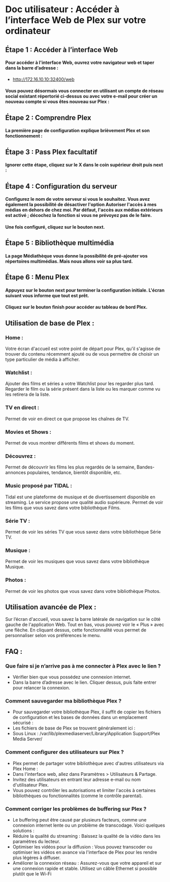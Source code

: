 # Doc utilisateur : Accéder à l’interface Web de Plex sur votre ordinateur

## Étape 1 : Accéder à l’interface Web

#### Pour accéder à l'interface Web, ouvrez votre navigateur web et taper dans la barre d’adresse :
- http://172.16.10.10:32400/web

#### Vous pouvez désormais vous connecter en utilisant un compte de réseau social existant répertorié ci-dessus ou avec votre e-mail pour créer un nouveau compte si vous êtes nouveau sur Plex :

## Étape 2 : Comprendre Plex

#### La première page de configuration explique brièvement Plex et son fonctionnement :

## Étape 3 : Pass Plex facultatif

#### Ignorer cette étape, cliquez sur le X dans le coin supérieur droit puis next :

## Étape 4 : Configuration du serveur

#### Configurez le nom de votre serveur si vous le souhaitez. Vous avez également la possibilité de désactiver l'option Autoriser l'accès à mes médias en dehors de chez moi. Par défaut, l'accès aux médias extérieurs est activé ; décochez la fonction si vous ne prévoyez pas de le faire.
#### Une fois configuré, cliquez sur le bouton next.

## Étape 5 : Bibliothèque multimédia

#### La page Médiathèque vous donne la possibilité de pré-ajouter vos répertoires multimédias. Mais nous allons voir sa plus tard.

## Étape 6 : Menu Plex

#### Appuyez sur le bouton next pour terminer la configuration initiale. L'écran suivant vous informe que tout est prêt.
#### Cliquez sur le bouton finish pour accéder au tableau de bord Plex.


## Utilisation de base de Plex :

### Home : 
Votre écran d'accueil est votre point de départ pour Plex, qu'il s'agisse de trouver du contenu récemment ajouté ou de vous permettre de choisir un type particulier de média à afficher.

### Watchlist :
Ajouter des films et séries a votre Watchlist pour les regarder plus tard. Regarder le film ou la série présent dans la liste ou les marquer comme vu les retirera de la liste. 

### TV en direct : 
Permet de voir en direct ce que propose les chaînes de TV.

### Movies et Shows :
Permet de vous montrer différents films et shows du moment.

### Découvrez :
Permet de découvrir les films les plus regardés de la semaine, Bandes-annonces populaires, tendance, bientôt disponible, etc.

### Music proposé par TIDAL :
Tidal est une plateforme de musique et de divertissement disponible en streaming. Le service propose une qualité audio supérieure.
Permet de voir les films que vous savez dans votre bibliothèque Films.

### Série TV :
Permet de voir les séries TV que vous savez dans votre bibliothèque Série TV.

### Musique :
Permet de voir les musiques que vous savez dans votre bibliothèque Musique.

### Photos :
Permet de voir les photos que vous savez dans votre bibliothèque Photos.

## Utilisation avancée de Plex :
Sur l’écran d'accueil, vous savez la barre latérale de navigation sur le côté gauche de l'application Web. Tout en bas, vous pouvez voir le « Plus » avec une flèche.
En cliquant dessus, cette fonctionnalité vous permet de personnaliser selon vos préférences le menu.

## FAQ :

### Que faire si je n’arrive pas à me connecter à Plex avec le lien ?
- Vérifier bien que vous possédez une connexion internet.
- Dans la barre d’adresse avec le lien. Cliquer dessus, puis faite entrer pour relancer la connexion.

### Comment sauvegarder ma bibliothèque Plex ?
- Pour sauvegarder votre bibliothèque Plex, il suffit de copier les fichiers de configuration et les bases de données dans un emplacement sécurisé :
- Les fichiers de base de Plex se trouvent généralement ici :
- Sous Linux : /var/lib/plexmediaserver/Library/Application Support/Plex Media Server/

### Comment configurer des utilisateurs sur Plex ?
- Plex permet de partager votre bibliothèque avec d'autres utilisateurs via Plex Home :
- Dans l'interface web, allez dans Paramètres > Utilisateurs & Partage.
- Invitez des utilisateurs en entrant leur adresse e-mail ou nom d'utilisateur Plex.
- Vous pouvez contrôler les autorisations et limiter l'accès à certaines bibliothèques ou fonctionnalités (comme le contrôle parental).

### Comment corriger les problèmes de buffering sur Plex ?
- Le buffering peut être causé par plusieurs facteurs, comme une connexion internet lente ou un problème de transcodage. Voici quelques solutions :
- Réduire la qualité du streaming : Baissez la qualité de la vidéo dans les paramètres du lecteur.
- Optimiser les vidéos pour la diffusion : Vous pouvez transcoder ou optimiser les vidéos en avance via l'interface de Plex pour les rendre plus légères à diffuser.
- Améliorer la connexion réseau : Assurez-vous que votre appareil et sur une connexion rapide et stable. Utilisez un câble Ethernet si possible plutôt que le Wi-Fi


  



